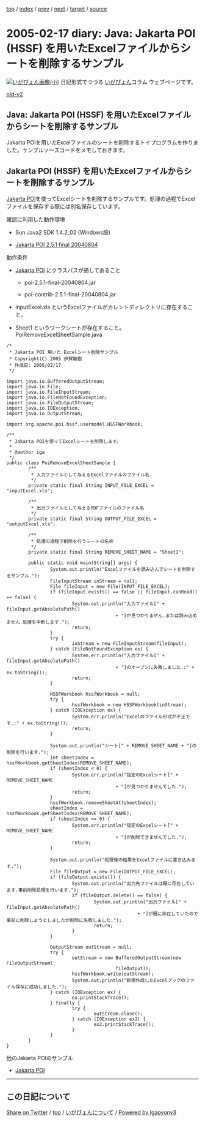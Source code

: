 [top](../index.html) 
 / [index](index.html) 
 / [prev](ig050216.html) 
 / [next](ig050218.html) 
 / [target](https://igapyon.github.io/diary/2005/ig050217.html) 
 / [source](https://github.com/igapyon/diary/blob/gh-pages/2005/ig050217.src.md) 

2005-02-17 diary: Java: Jakarta POI (HSSF) を用いたExcelファイルからシートを削除するサンプル
=====================================================================================================
[![いがぴょん画像(小)](https://igapyon.github.io/diary/images/iga200306s.jpg "いがぴょん")](https://igapyon.github.io/diary/memo/memoigapyon.html) 日記形式でつづる [いがぴょん](https://igapyon.github.io/diary/memo/memoigapyon.html)コラム ウェブページです。

[old-v2](ig050217-orig.html)

## Java: Jakarta POI (HSSF) を用いたExcelファイルからシートを削除するサンプル

Jakarta POIを用いたExcelファイルのシートを削除するトイプログラムを作りました。サンプルソースコードをメモしておきます。


## Jakarta POI (HSSF) を用いたExcelファイルからシートを削除するサンプル

[Jakarta POI](http://www.igapyon.jp/igapyon/diary/keyword/jakartapoi.html)を使ってExcelシートを削除するサンプルです。処理の過程でExcelファイルを保存する際には別名保存しています。

確認に利用した動作環境

* Sun Java2 SDK 1.4.2_02 (Windows版)
  
* [Jakarta POI 2.5.1 final 20040804](http://www.meisei-u.ac.jp/mirror/apache/dist/jakarta/poi/)

動作条件

* [Jakarta POI](http://www.igapyon.jp/igapyon/diary/keyword/jakartapoi.html) にクラスパスが通してあること
  
  * poi-2.5.1-final-20040804.jar 
    
  * poi-contrib-2.5.1-final-20040804.jar
  

  
* inputExcel.xls というExcelファイルがカレントディレクトリに存在すること。
  
* Sheet1 というワークシートが存在すること。
PoiRemoveExcelSheetSample.java

      
```
/*
 * Jakarta POI 用いた Excelシート削除サンプル
 * Copyright(C) 2005 伊賀敏樹
 * 作成日: 2005/02/17
 */

import java.io.BufferedOutputStream;
import java.io.File;
import java.io.FileInputStream;
import java.io.FileNotFoundException;
import java.io.FileOutputStream;
import java.io.IOException;
import java.io.OutputStream;

import org.apache.poi.hssf.usermodel.HSSFWorkbook;

/**
 * Jakarta POIを使ってExcelシートを削除します。
 * 
 * @author iga
 */
public class PoiRemoveExcelSheetSample {
        /**
         * 入力ファイルとして与えるExcelファイルのファイル名
         */
        private static final String INPUT_FILE_EXCEL = "inputExcel.xls";

        /**
         * 出力ファイルとして与えるPDFファイルのファイル名
         */
        private static final String OUTPUT_FILE_EXCEL = "outputExcel.xls";

        /**
         * 処理の過程で削除を行うシートの名称
         */
        private static final String REMOVE_SHEET_NAME = "Sheet1";

        public static void main(String[] args) {
                System.out.println("Excelファイルを読み込んでシートを削除するサンプル.");
                FileInputStream inStream = null;
                File fileInput = new File(INPUT_FILE_EXCEL);
                if (fileInput.exists() == false || fileInput.canRead() == false) {
                        System.out.println("入力ファイル[" + fileInput.getAbsolutePath()
                                        + "]が見つかりません.または読み込めません.処理を中断します.");
                        return;
                }
                try {
                        inStream = new FileInputStream(fileInput);
                } catch (FileNotFoundException ex) {
                        System.err.println("入力ファイル[" + fileInput.getAbsolutePath()
                                        + "]のオープンに失敗しました.:" + ex.toString());
                        return;
                }

                HSSFWorkbook hssfWorkbook = null;
                try {
                        hssfWorkbook = new HSSFWorkbook(inStream);
                } catch (IOException ex) {
                        System.err.println("Excelのファイル形式が不正です.:" + ex.toString());
                        return;
                }

                System.out.println("シート[" + REMOVE_SHEET_NAME + "]の削除を行います.");
                int sheetIndex = hssfWorkbook.getSheetIndex(REMOVE_SHEET_NAME);
                if (sheetIndex < 0) {
                        System.err.println("指定のExcelシート[" + REMOVE_SHEET_NAME
                                        + "]が見つかりませんでした.");
                        return;
                }
                hssfWorkbook.removeSheetAt(sheetIndex);
                sheetIndex = hssfWorkbook.getSheetIndex(REMOVE_SHEET_NAME);
                if (sheetIndex >= 0) {
                        System.err.println("指定のExcelシート[" + REMOVE_SHEET_NAME
                                        + "]が削除できませんでした.");
                        return;
                }

                System.out.println("処理後の結果をExcelファイルに書き込みます.");
                File fileOutput = new File(OUTPUT_FILE_EXCEL);
                if (fileOutput.exists()) {
                        System.out.println("出力先ファイルは既に存在しています.事前削除処理を行います.");
                        if (fileOutput.delete() == false) {
                                System.out.println("出力ファイル[" + fileInput.getAbsolutePath()
                                                + "]が既に存在していたので事前に削除しようとしましたが削除に失敗しました.");
                                return;
                        }
                }

                OutputStream outStream = null;
                try {
                        outStream = new BufferedOutputStream(new FileOutputStream(
                                        fileOutput));
                        hssfWorkbook.write(outStream);
                        System.out.println("新規作成したExcelブックのファイル保存に成功しました.");
                } catch (IOException ex) {
                        ex.printStackTrace();
                } finally {
                        try {
                                outStream.close();
                        } catch (IOException ex2) {
                                ex2.printStackTrace();
                        }
                }
        }
}
```

      

他のJakarta POIのサンプル

* [Jakarta POI](http://www.igapyon.jp/igapyon/diary/keyword/jakartapoi.html)


----------------------------------------------------------------------------------------------------

## この日記について

[Share on Twitter](https://twitter.com/intent/tweet?hashtags=igapyon%2Cdiary%2C%E3%81%84%E3%81%8C%E3%81%B4%E3%82%87%E3%82%93&text=Java%3A+Jakarta+POI+%28HSSF%29+%E3%82%92%E7%94%A8%E3%81%84%E3%81%9FExcel%E3%83%95%E3%82%A1%E3%82%A4%E3%83%AB%E3%81%8B%E3%82%89%E3%82%B7%E3%83%BC%E3%83%88%E3%82%92%E5%89%8A%E9%99%A4%E3%81%99%E3%82%8B%E3%82%B5%E3%83%B3%E3%83%97%E3%83%AB&url=https%3A%2F%2Figapyon.github.io%2Fdiary%2F2005%2Fig050217.html) / [top](../index.html) / [いがぴょんについて](https://igapyon.github.io/diary/memo/memoigapyon.html) / [Powered by Igapyonv3](https://github.com/igapyon/igapyonv3)
